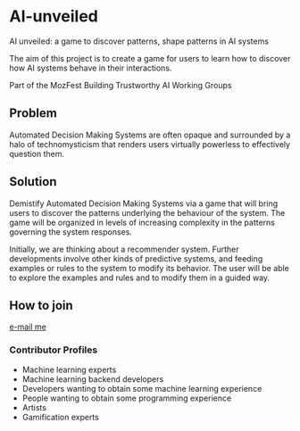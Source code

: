 # AI-unveiled
AI unveiled: a game to discover patterns, shape patterns in AI systems

The aim of this project is to create a game for users to learn how to discover how AI systems behave in their interactions.

Part of the MozFest Building Trustworthy AI Working Groups

## Problem ##
Automated Decision Making Systems are often opaque and surrounded by a halo of technomysticism that renders users virtually powerless to effectively question them. 

## Solution ##
Demistify Automated Decision Making Systems via a game that will bring users to discover the patterns underlying the behaviour of the system. The game will be organized in levels of increasing complexity in the patterns governing the system responses. 

Initially, we are thinking about a recommender system. Further developments involve other kinds of predictive systems, and feeding examples or rules to the system to modify its behavior. The user will be able to explore the examples and rules and to modify them in a guided way.

## How to join ##
[e-mail me](mailto:lauraalonsoalemany@gmail.com)

### Contributor Profiles ###
* Machine learning experts
* Machine learning backend developers
* Developers wanting to obtain some machine learning experience
* People wanting to obtain some programming experience
* Artists
* Gamification experts
